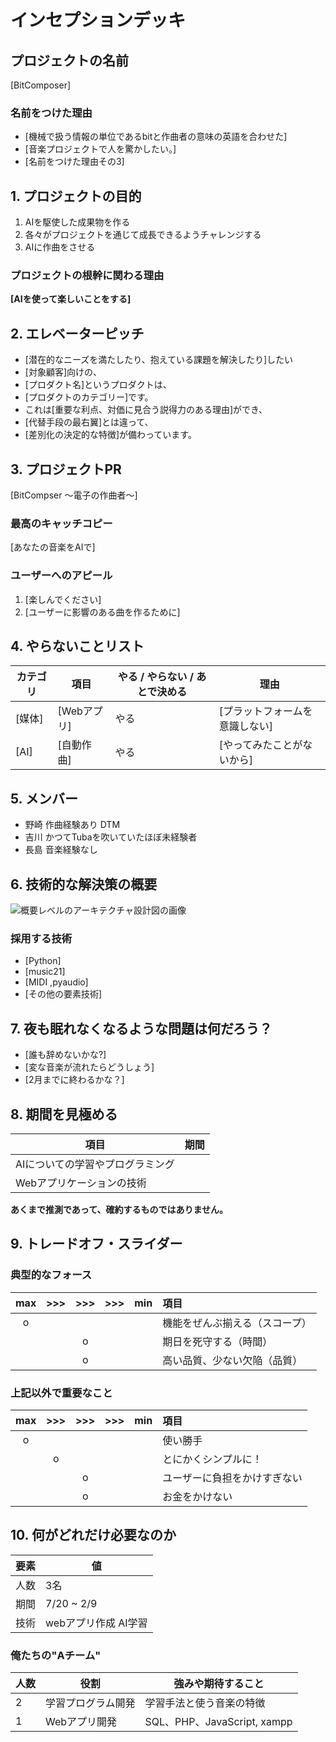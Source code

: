 # インセプションデッキ

## プロジェクトの名前

[BitComposer]

### 名前をつけた理由

- [機械で扱う情報の単位であるbitと作曲者の意味の英語を合わせた]
- [音楽プロジェクトで人を驚かしたい。]
- [名前をつけた理由その3]

<div style="page-break-before:always">
</div>

## 1\. プロジェクトの目的

1. AIを駆使した成果物を作る
1. 各々がプロジェクトを通じて成長できるようチャレンジする
1. AIに作曲をさせる

### プロジェクトの根幹に関わる理由

**[AIを使って楽しいことをする]**

<div style="page-break-before:always">
</div>

## 2\. エレベーターピッチ

- [潜在的なニーズを満たしたり、抱えている課題を解決したり]したい
- [対象顧客]向けの、
- [プロダクト名]というプロダクトは、
- [プロダクトのカテゴリー]です。
- これは[重要な利点、対価に見合う説得力のある理由]ができ、
- [代替手段の最右翼]とは違って、
- [差別化の決定的な特徴]が備わっています。

<div style="page-break-before:always">
</div>

## 3\. プロジェクトPR

[BitCompser ～電子の作曲者～]

### 最高のキャッチコピー

[あなたの音楽をAIで]

### ユーザーへのアピール

1. [楽しんでください]
2. [ユーザーに影響のある曲を作るために]

<div style="page-break-before:always">
</div>

## 4\. やらないことリスト

カテゴリ   | 項目       | やる / やらない / あとで決める | 理由
------ | -------- | ------------------ | --------------
[媒体] | [Webアプリ]   | やる                 | [プラットフォームを意識しない]
[AI] | [自動作曲] | やる               | [やってみたことがないから]

<div style="page-break-before:always">
</div>

## 5\. メンバー
- 野崎  作曲経験あり DTM
- 吉川  かつてTubaを吹いていたほぼ未経験者
- 長島  音楽経験なし

<div style="page-break-before:always">
</div>

## 6\. 技術的な解決策の概要

![概要レベルのアーキテクチャ設計図の画像]()

### 採用する技術

- [Python]
- [music21]
- [MIDI ,pyaudio]
- [その他の要素技術]

<div style="page-break-before:always">
</div>

## 7\. 夜も眠れなくなるような問題は何だろう？

- [誰も辞めないかな?]
- [変な音楽が流れたらどうしょう]
- [2月までに終わるかな？]

<div style="page-break-before:always">
</div>

## 8\. 期間を見極める
| 項目 | 期間 |
| ---- | ---- |
AIについての学習やプログラミング |
Webアプリケーションの技術 |

**あくまで推測であって、確約するものではありません。**

<div style="page-break-before:always">
</div>

## 9\. トレードオフ・スライダー

### 典型的なフォース

|  max  |  >>>  |  >>>  |  >>>  |  min  | 項目                       |
| :---: | :---: | :---: | :---: | :---: | :------------------------ |
|   o   |       |       |       |       |  機能をぜんぶ揃える（スコープ）|
|       |       |   o   |       |       |  期日を死守する（時間）       |
|       |       |   o   |       |       |  高い品質、少ない欠陥（品質）  |

### 上記以外で重要なこと

|  max  |  >>>  |  >>>  |  >>>  |  min  | 項目                       |
| :---: | :---: | :---: | :---: | :---: | :------------------------ |
|   o   |       |       |       |       |  使い勝手                   |
|       |   o   |       |       |       |  とにかくシンプルに！         |
|       |       |   o   |       |       |  ユーザーに負担をかけすぎない |
|       |       |   o   |       |       |  お金をかけない |

<div style="page-break-before:always">
</div>

## 10\. 何がどれだけ必要なのか

要素 | 値
--- | -----
人数 | 3名
期間 | 7/20 ~ 2/9
技術 | webアプリ作成 AI学習

### 俺たちの"Aチーム"

人数  | 役割     | 強みや期待すること
---- | ------- | ---------------------------------------------------------
2    | 学習プログラム開発 | 学習手法と使う音楽の特徴
1    | Webアプリ開発    | SQL、PHP、JavaScript, xampp
